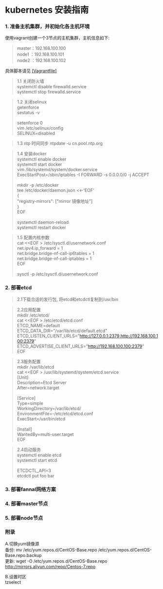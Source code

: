 # kubernetes 安装指南

### 1. 准备主机集群，并初始化各主机环境
使用vagrant创建一个3节点的主机集群，主机信息如下: <br />

> master：192.168.100.100<br />
> node1 ：192.168.100.101<br />
> node2 ：192.168.100.102<br />

具体脚本请见 [[Vagrantfile]](https://github.com/endless-space/k8s-install/blob/master/Vagrantfile) 

>1.1 关闭防火墙 <br /> 
systemctl disable firewalld.service <br /> 
systemctl stop firewalld.service <br /> 

>1.2 关闭selinux <br />
getenforce <br />
sestatus -v <br /><br />
setenforce 0 <br />
vim /etc/selinux/config <br /> 
SELINUX=disabled <br />

>1.3 ntp 时间同步
ntpdate -u cn.pool.ntp.org <br />

>1.4 安装docker <br /> 
systemctl enable docker <br /> 
systemctl start docker <br />
vim /lib/systemd/system/docker.service <br /> 
ExecStartPost=/sbin/iptables -I FORWARD -s 0.0.0.0/0 -j ACCEPT <br /><br />
mkdir -p /etc/docker<br />
tee /etc/docker/daemon.json <<-'EOF'<br />
{<br />
  "registry-mirrors": ["mirror 镜像地址"]<br />
}<br />
EOF<br /><br />
systemctl daemon-reload <br /> 
systemctl restart docker <br /> 

>1.5 配置内核参数 <br />
cat &lt;&lt;EOF > /etc/sysctl.d/usernetwork.conf<br />
net.ipv4.ip_forward = 1<br />
net.bridge.bridge-nf-call-ip6tables = 1<br />
net.bridge.bridge-nf-call-iptables = 1<br />
EOF<br /><br />
sysctl -p /etc/sysctl.d/usernetwork.conf

### 2. 部署etcd
>2.1下载合适的发行包, 将etcd和etcdctl复制到/usr/bin

>2.2应用配置 <br />
mkdir /etc/etcd/ <br />
cat &lt;&lt;EOF > /etc/etcd/etcd.conf <br />
ETCD_NAME=default <br />
ETCD_DATA_DIR="/var/lib/etcd/default.etcd" <br />
ETCD_LISTEN_CLIENT_URLS="http://127.0.0.1:2379,http://192.168.100.100:2379" <br />
ETCD_ADVERTISE_CLIENT_URLS="http://192.168.100.100:2379" <br />
EOF

>2.3服务配置 <br />
mkdir /var/lib/etcd <br />
cat &lt;&lt;EOF > /usr/lib/systemd/system/etcd.service <br />
[Unit] <br />
Description=Etcd Server <br />
After=network.target <br /> <br />
[Service] <br />
Type=simple <br />
WorkingDirectory=/var/lib/etcd/ <br />
EnvironmentFile=-/etc/etcd/etcd.conf <br />
ExecStart=/usr/bin/etcd <br /> <br />
[Install] <br />
WantedBy=multi-user.target <br />
EOF <br />

>2.4启动服务 <br />
systemctl enable etcd <br />
systemctl start etcd <br /> <br />
ETCDCTL_API=3 <br />
etcdctl put foo bar

### 3. 部署fannal网络方案

### 4. 部署master节点

### 5. 部署node节点

### 附录
A.切换yum镜像源 <br />
    备份: mv /etc/yum.repos.d/CentOS-Base.repo /etc/yum.repos.d/CentOS-Base.repo.backup <br />
    更新: wget -O /etc/yum.repos.d/CentOS-Base.repo http://mirrors.aliyun.com/repo/Centos-7.repo <br />

B.设置时区 <br />
    tzselect <br />
